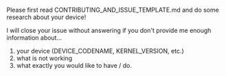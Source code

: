 Please first read CONTRIBUTING_AND_ISSUE_TEMPLATE.md and do some research about your device! 

I will close your issue without answering if you don't provide me enough information about...
1. your device (DEVICE_CODENAME, KERNEL_VERSION, etc.)
2. what is not working
3. what exactly you would like to have / do. 
